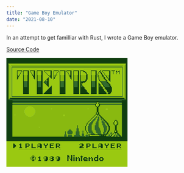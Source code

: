 ```yaml
---
title: "Game Boy Emulator"
date: "2021-08-10"
---
```

In an attempt to get familliar with Rust, I wrote a Game Boy emulator.

[Source Code](https://github.com/ablakey/gameboy)

![Tetris on Gameboy Emulator](tetris.gif)
